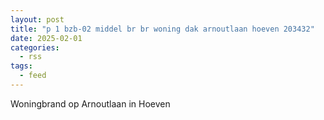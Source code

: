 ```yaml
---
layout: post
title: "p 1 bzb-02 middel br br woning dak arnoutlaan hoeven 203432"
date: 2025-02-01
categories: 
  - rss
tags: 
  - feed
---
```


Woningbrand op Arnoutlaan in Hoeven
